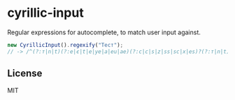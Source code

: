 # cyrillic-input

Regular expressions for autocomplete, to match user input against.

```js
new CyrillicInput().regexify("Тест");
// -> /^(?:т|n|t)(?:е|є|t|e|ye|a|eu|ae)(?:c|с|s|z|ss|sc|x|es)?(?:т|n|t)/i
```

## License

MIT
